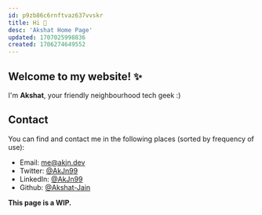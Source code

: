 ```yaml
---
id: p9zb86c6rnftvaz637vvskr
title: Hi 👋
desc: 'Akshat Home Page'
updated: 1707025998836
created: 1706274649552
---
```


## Welcome to my website! ✨

I'm **Akshat**, your friendly neighbourhood tech geek :)

## Contact
You can find and contact me in the following places (sorted by frequency of use):
- Email: me@akjn.dev
- Twitter: [@AkJn99](https://twitter.com/AkJn99)
- LinkedIn: [@AkJn99](https://www.linkedin.com/in/akjn99/)
- Github: [@Akshat-Jain](https://github.com/Akshat-Jain)

**This page is a WIP.**
